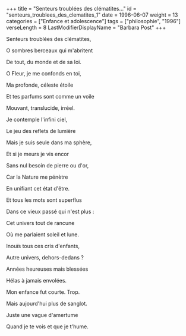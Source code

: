 +++
title = "Senteurs troublées des clématites..."
id = "senteurs_troublees_des_clematites_1"
date = 1996-06-07
weight = 13
categories = ["Enfance et adolescence"]
tags = ["philosophie", "1996"]
verseLength = 8
LastModifierDisplayName = "Barbara Post"
+++

Senteurs troublées des clématites,

O sombres berceaux qui m'abritent

De tout, du monde et de sa loi.

O Fleur, je me confonds en toi,

Ma profonde, céleste étoile

Et tes parfums sont comme un voile

Mouvant, translucide, irréel.

Je contemple l'infini ciel,

Le jeu des reflets de lumière

Mais je suis seule dans ma sphère,

Et si je meurs je vis encor

Sans nul besoin de pierre ou d'or,

Car la Nature me pénètre

En unifiant cet état d'être.

Et tous les mots sont superflus

Dans ce vieux passé qui n'est plus :

Cet univers tout de rancune

Où me parlaient soleil et lune.

Inouïs tous ces cris d'enfants,

Autre univers, dehors-dedans ?

Années heureuses mais blessées

Hélas à jamais envolées.

Mon enfance fut courte. Trop.

Mais aujourd'hui plus de sanglot.

Juste une vague d'amertume

Quand je te vois et que je t'hume.
